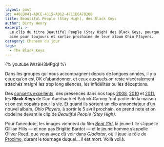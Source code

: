 ```yaml
---
layout: post
id: A40CD841-ADCE-4315-A912-47C1E6A7B260
title: Beautiful People (Stay High), des Black Keys
author: Dirty Henry
excerpt: >-
  Le clip du titre Beautiful People (Stay High) des Black Keys, pourquoi on les
  aime pour toujours et sortie prochaine de leur album Ohio Players.
category: Chanson du jour
tags:
  - The Black Keys
---
```


{% youtube iWz9H3MPgqI %}

Dans les groupes qui nous accompagnent depuis de longues années, il y a ceux
qu’on est OK d’abandonner, et ceux auxquels on reste viscéralement attachés
malgré les trop long silences, les infidélités ou les déceptions.

Des [concerts excellents][1], des présences dans nos tops [2008][2], [2010][3]
et [2011][4], les **Black Keys** de Dan Auerbach et Patrick Carney font partie
de la maison et on est copains pour la vie. Et quand ils sortent un clip
annonciateur d’un nouvel album, _Ohio Players_, à sortir le 5 avril prochain, on
prend note et on dodeline devant le clip de _Beautiful People (Stay High)_.

Pour l’anecdote, les images viennent du film [_Beat Girl_][5], la jeune fille
s’appelle Gillian Hills — et non pas Brigitte Bardot — et le jeune homme
s’appelle Oliver Reed, que vous avez dû voir dans _Gladiator_, où il joue le
rôle de [Proximo][6], durant le tournage duquel… il est mort. Voilà voilà.

[1]: https://www.deadrooster.org/black-keys-bataclan-attack-and-release/
[2]: https://www.deadrooster.org/top-musique-2008/
[3]: https://www.deadrooster.org/top-musique-2010/
[4]: https://www.deadrooster.org/top-musique-2011/
[5]: https://en.wikipedia.org/wiki/Beat_Girl
[6]: https://www.google.com/search?q=proximo+gladiator+oliver+reed&tbm=isch

